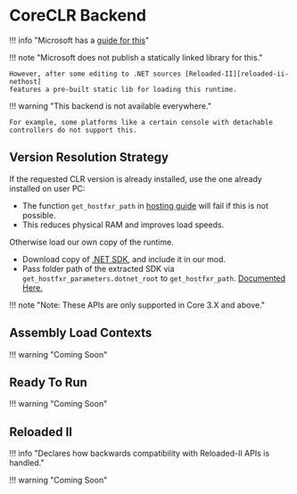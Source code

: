 ﻿# CoreCLR Backend

!!! info "Microsoft has a [guide for this][dotnet-hosting-guide]"

!!! note "Microsoft does not publish a statically linked library for this."

    However, after some editing to .NET sources [Reloaded-II][reloaded-ii-nethost]
    features a pre-built static lib for loading this runtime.

!!! warning "This backend is not available everywhere."

    For example, some platforms like a certain console with detachable controllers do not support this.

## Version Resolution Strategy

If the requested CLR version is already installed, use the one already installed on user PC:

- The function `get_hostfxr_path` in [hosting guide][dotnet-hosting-guide]
will fail if this is not possible.
- This reduces physical RAM and improves load speeds.

Otherwise load our own copy of the runtime.

- Download copy of [.NET SDK][dotnet-sdk-download], and include it in our mod.
- Pass folder path of the extracted SDK via `get_hostfxr_parameters.dotnet_root` to `get_hostfxr_path`.  [Documented Here.][native-hosting-locate-hostfxr]

!!! note "Note: These APIs are only supported in Core 3.X and above."

## Assembly Load Contexts

!!! warning "Coming Soon"

## Ready To Run

!!! warning "Coming Soon"

## Reloaded II

!!! info "Declares how backwards compatibility with Reloaded-II APIs is handled."

!!! warning "Coming Soon"

[dotnet-hosting-guide]: https://learn.microsoft.com/en-us/dotnet/core/tutorials/netcore-hosting
[dotnet-sdk-download]: https://dotnet.microsoft.com/en-us/download/dotnet/7.0
[native-hosting-locate-hostfxr]: https://github.com/dotnet/runtime/blob/main/docs/design/features/native-hosting.md#locate-hostfxr
[reloaded-ii-nethost]: https://github.com/Reloaded-Project/Reloaded-II/tree/master/source/Reloaded.Mod.Loader.Bootstrapper/nethost